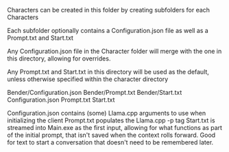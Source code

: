Characters can be created in this folder by creating subfolders for each Characters

Each subfolder optionally contains a Configuration.json file as well as a Prompt.txt and Start.txt

Any Configuration.json file in the Character folder will merge with the one in this directory, allowing for overrides. 

Any Prompt.txt and Start.txt in this directory will be used as the default, unless otherwise specified within the character directory

Bender/Configuration.json
Bender/Prompt.txt
Bender/Start.txt
Configuration.json
Prompt.txt
Start.txt

Configuration.json contains (some) Llama.cpp arguments to use when initializing the client
Prompt.txt populates the Llama.cpp -p tag
Start.txt is streamed into Main.exe as the first input, allowing for what functions as part of the initial prompt, that isn't saved when the context rolls forward. Good for text to start a conversation that doesn't need to be remembered later.